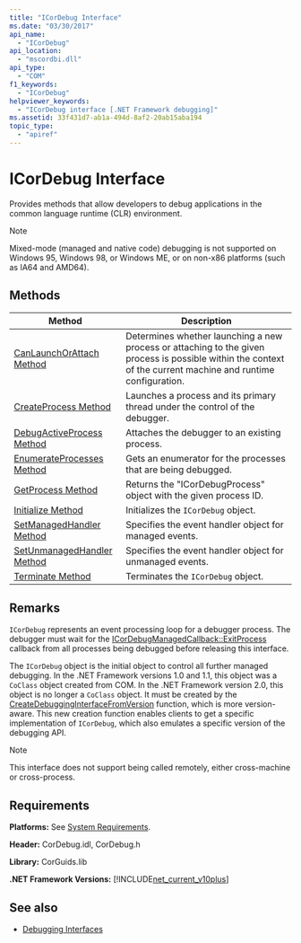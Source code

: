 ```yaml
---
title: "ICorDebug Interface"
ms.date: "03/30/2017"
api_name: 
  - "ICorDebug"
api_location: 
  - "mscordbi.dll"
api_type: 
  - "COM"
f1_keywords: 
  - "ICorDebug"
helpviewer_keywords: 
  - "ICorDebug interface [.NET Framework debugging]"
ms.assetid: 33f431d7-ab1a-494d-8af2-20ab15aba194
topic_type: 
  - "apiref"
---
```

# ICorDebug Interface
Provides methods that allow developers to debug applications in the common language runtime (CLR) environment.  
  
> [!NOTE]
> Mixed-mode (managed and native code) debugging is not supported on Windows 95, Windows 98, or Windows ME, or on non-x86 platforms (such as IA64 and AMD64).  
  
## Methods  
  
|Method|Description|  
|------------|-----------------|  
|[CanLaunchOrAttach Method](icordebug-canlaunchorattach-method.md)|Determines whether launching a new process or attaching to the given process is possible within the context of the current machine and runtime configuration.|  
|[CreateProcess Method](icordebug-createprocess-method.md)|Launches a process and its primary thread under the control of the debugger.|  
|[DebugActiveProcess Method](icordebug-debugactiveprocess-method.md)|Attaches the debugger to an existing process.|  
|[EnumerateProcesses Method](icordebug-enumerateprocesses-method.md)|Gets an enumerator for the processes that are being debugged.|  
|[GetProcess Method](icordebug-getprocess-method.md)|Returns the "ICorDebugProcess" object with the given process ID.|  
|[Initialize Method](icordebug-initialize-method.md)|Initializes the `ICorDebug` object.|  
|[SetManagedHandler Method](icordebug-setmanagedhandler-method.md)|Specifies the event handler object for managed events.|  
|[SetUnmanagedHandler Method](icordebug-setunmanagedhandler-method.md)|Specifies the event handler object for unmanaged events.|  
|[Terminate Method](icordebug-terminate-method.md)|Terminates the `ICorDebug` object.|  
  
## Remarks  
 `ICorDebug` represents an event processing loop for a debugger process. The debugger must wait for the [ICorDebugManagedCallback::ExitProcess](icordebugmanagedcallback-exitprocess-method.md) callback from all processes being debugged before releasing this interface.  
  
 The `ICorDebug` object is the initial object to control all further managed debugging. In the .NET Framework versions 1.0 and 1.1, this object was a `CoClass` object created from COM. In the .NET Framework version 2.0, this object is no longer a `CoClass` object. It must be created by the [CreateDebuggingInterfaceFromVersion](../hosting/createdebugginginterfacefromversion-function.md) function, which is more version-aware. This new creation function enables clients to get a specific implementation of `ICorDebug`, which also emulates a specific version of the debugging API.  
  
> [!NOTE]
> This interface does not support being called remotely, either cross-machine or cross-process.  
  
## Requirements  
 **Platforms:** See [System Requirements](../../get-started/system-requirements.md).  
  
 **Header:** CorDebug.idl, CorDebug.h  
  
 **Library:** CorGuids.lib  
  
 **.NET Framework Versions:** [!INCLUDE[net_current_v10plus](../../../../includes/net-current-v10plus-md.md)]  
  
## See also

- [Debugging Interfaces](debugging-interfaces.md)
